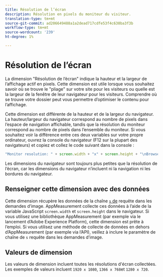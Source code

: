 ```yaml
---
title: Résolution de l’écran
description: Résolution en pixels du moniteur du visiteur.
translation-type: tm+mt
source-git-commit: ad206649488a1a2dead717cdfe53f4c630ba3f3b
workflow-type: tm+mt
source-wordcount: '239'
ht-degree: 1%

---
```



# Résolution de l’écran

La dimension &quot;Résolution de l’écran&quot; indique la hauteur et la largeur de l’affichage actif en pixels. Cette dimension est utile lorsque vous souhaitez savoir où se trouve le &quot;pliage&quot; sur votre site pour les visiteurs ou quelle est la largeur de la fenêtre de leur navigateur pour les visiteurs. Comprendre où se trouve votre dossier peut vous permettre d’optimiser le contenu pour l’affichage.

Cette dimension est différente de la hauteur et de la largeur du navigateur. La hauteur/largeur du navigateur correspond au nombre de pixels dans l’espace de navigation affichable, tandis que la résolution du moniteur correspond au nombre de pixels dans l’ensemble du moniteur. Si vous souhaitez voir la différence entre ces deux variables sur votre propre ordinateur, ouvrez la console du navigateur (F12 sur la plupart des navigateurs) et copiez et collez le code suivant dans la console :

```js
"Monitor resolution: " + screen.width + "x" + screen.height + "\nBrowser resolution: " + window.innerWidth + "x" + window.innerHeight;
```

Les dimensions du navigateur sont toujours plus petites que la résolution de l’écran, car les dimensions du navigateur n’incluent ni la navigation ni les bordures du navigateur.

## Renseigner cette dimension avec des données

Cette dimension récupère les données de la chaîne [`s` de](/help/implement/validate/query-parameters.md) requête dans les demandes d’image. AppMeasurement collecte ces données à l’aide de la variable JavaScript `screen.width` et `screen.height` dans le navigateur. Si vous utilisez une bibliothèque AppMeasurement (par exemple via le lancement d’Adobe Experience Platform), cette dimension est prête à l’emploi. Si vous utilisez une méthode de collecte de données en dehors d’AppMeasurement (par exemple via l’API), veillez à inclure le paramètre de chaîne de `s` requête dans les demandes d’image.

## Valeurs de dimension

Les valeurs de dimension incluent toutes les résolutions d&#39;écran collectées. Les exemples de valeurs incluent `1920 x 1080`, `1366 x 768`et `1280 x 720`.
